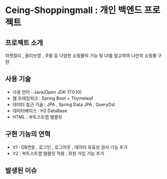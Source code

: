 # Ceing-Shoppingmall : 개인 백엔드 프로젝트
## 프로젝트 소개
마켓컬리 , 올리브영 , 쿠팡 등 다양한 쇼핑몰의 기능 및 UI를 참고하여 나만의 쇼핑몰 구현



## 사용 기술
- 사용 언어 : Java(Open JDK 17.0.10)
- 웹 프레임워크 : Spring Boot + Thymeleaf
- 데이터 접근 기술 : JPA , Spring Data JPA , QueryDsl
- 데이터베이스 : H2 DataBase
- HTML : 부트스트랩 템플릿



## 구현 기능의 연혁
- V1 : DB연동 , 로그인 , 로그아웃 , 데이터 유효성 검사 기능 추가
- V2 : 부트스트랩 템플릿 적용 , 회원 가입 기능 추가




## 발생된 이슈

